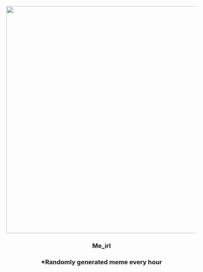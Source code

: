 <p align="center">
        <img src="https://i.redd.it/5ynr8uv6s0q91.gif" width="600" height="600">
        </p>
        <h3 align="center">Me_irl</h3>
        <h3 align="center">*Randomly generated meme every hour</h3>
    